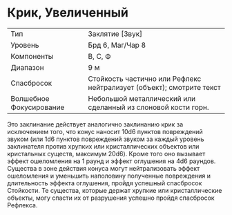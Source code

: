 
# Крик, Увеличенный

| | |
|---|---|
|Тип|Заклятие [Звук]|
|Уровень| Брд 6, Маг/Чар 8|
|Компоненты| В, С, Ф|
|Диапазон| 9 м|
|Спасбросок| Стойкость частично или Рефлекс нейтрализует (объект); смотрите текст|
|Волшебное Фокусирование| Небольшой металлический или сделанный из слоновой кости горн.|

Это заклинание действует аналогично заклинанию крик за исключением того, что конус наносит 10d6 пунктов повреждений звуком (или 1d6 пунктов повреждений звуком за каждый уровень заклинателя против хрупких или кристаллических объектов или кристальных существ, максимум 20d6). Кроме того оно вызывает эффект ошеломления на 1 раунд и эффект оглушения на 4d6 раундов. Существа в зоне действия конуса могут нейтрализовать эффект ошеломления и уменьшить наполовину полученные повреждения и длительность эффекта оглушения, пройдя успешный спасбросок Стойкости. Те существа, которые держат хрупкие или кристаллические объекты, могу спасти их от разрушения успешно пройдя спасбросок Рефлекса.

